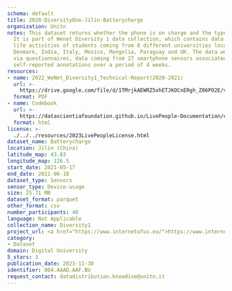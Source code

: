 ```yaml
---
schema: default
title: 2020-DiversityOne-Jilin-Batterycharge
organization: Unitn
notes: This dataset returns whether the phone is on charge and the type of charger.
  It is part of Wenet Diversity 1 data collection, which contains data about the everyday
  life activities of students coming from 8 different universities located in China,
  Denmark, India, Italy, Mexico, Mongolia, Paraguay and UK. The data were collected
  via questionnaires, data coming from 27 smartphone sensors associated to thousand
  self-reported annotations over a period of 4 weeks.
resources:
- name: 2022_WeNet_Diversity1_Technical-Report(2020-2021)
  url: >-
    https://drive.google.com/file/d/1TMrjkAEWRZ5xhETJKOCnERgh_Z06PO2E/view?usp=drive_link
  format: PDF
- name: Codebook
  url: >-
    https://datascientiafoundation.github.io/LivePeople-Documentation/codebooks/2020_DV1_Jilin_batterycharge.html
  format: html
license: >-
  ./../../resources/2023LivePeopleLicense.html
dataset_name: Batterycharge
location: Jilin (China)
latitude_map: 43.83
longitude_map: 126.5
start_date: 2021-05-17
end_date: 2021-06-18
dataset_type: Sensors
sensor_type: Device-usage
size: 25.71 MB
dataset_format: parquet
other_format: csv
number_participants: 40
language: Not Applicable
collection_name: Diversity1
project_url: <a href="https://www.internetofus.eu/">https://www.internetofus.eu/</a>
category:
- Dataset
domain: Digital University
5_stars: 3
publication_date: 2023-11-30
identifier: 004.AAAD.AAF.BU
request_contact: datadistribution.knowdive@unitn.it
---
```

